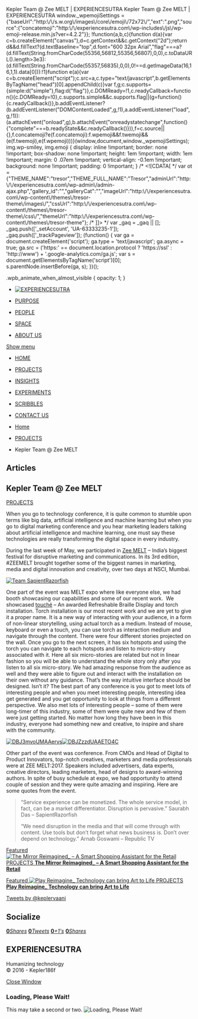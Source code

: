 Kepler Team @ Zee MELT | EXPERIENCESUTRA                         Kepler Team @ Zee MELT | EXPERIENCESUTRA     window.\_wpemojiSettings = {"baseUrl":"http:\\/\\/s.w.org\\/images\\/core\\/emoji\\/72x72\\/","ext":".png","source":{"concatemoji":"http:\\/\\/experiencesutra.com\\/wp-includes\\/js\\/wp-emoji-release.min.js?ver=4.2.2"}}; !function(a,b,c){function d(a){var c=b.createElement("canvas"),d=c.getContext&&c.getContext("2d");return d&&d.fillText?(d.textBaseline="top",d.font="600 32px Arial","flag"===a?(d.fillText(String.fromCharCode(55356,56812,55356,56807),0,0),c.toDataURL().length>3e3):(d.fillText(String.fromCharCode(55357,56835),0,0),0!==d.getImageData(16,16,1,1).data\[0\])):!1}function e(a){var c=b.createElement("script");c.src=a,c.type="text/javascript",b.getElementsByTagName("head")\[0\].appendChild(c)}var f,g;c.supports={simple:d("simple"),flag:d("flag")},c.DOMReady=!1,c.readyCallback=function(){c.DOMReady=!0},c.supports.simple&&c.supports.flag||(g=function(){c.readyCallback()},b.addEventListener?(b.addEventListener("DOMContentLoaded",g,!1),a.addEventListener("load",g,!1)):(a.attachEvent("onload",g),b.attachEvent("onreadystatechange",function(){"complete"===b.readyState&&c.readyCallback()})),f=c.source||{},f.concatemoji?e(f.concatemoji):f.wpemoji&&f.twemoji&&(e(f.twemoji),e(f.wpemoji)))}(window,document,window.\_wpemojiSettings);   img.wp-smiley, img.emoji { display: inline !important; border: none !important; box-shadow: none !important; height: 1em !important; width: 1em !important; margin: 0 .07em !important; vertical-align: -0.1em !important; background: none !important; padding: 0 !important; }                 /\* <!\[CDATA\[ \*/ var ot = {"THEME\_NAME":"tresor","THEME\_FULL\_NAME":"Tresor","adminUrl":"http:\\/\\/experiencesutra.com\\/wp-admin\\/admin-ajax.php","gallery\_id":"","galleryCat":"","imageUrl":"http:\\/\\/experiencesutra.com\\/wp-content\\/themes\\/tresor-theme\\/images\\/","cssUrl":"http:\\/\\/experiencesutra.com\\/wp-content\\/themes\\/tresor-theme\\/css\\/","themeUrl":"http:\\/\\/experiencesutra.com\\/wp-content\\/themes\\/tresor-theme"}; /\* \]\]> \*/             var \_gaq = \_gaq || \[\]; \_gaq.push(\['\_setAccount', 'UA-63333235-1'\]); \_gaq.push(\['\_trackPageview'\]); (function() { var ga = document.createElement('script'); ga.type = 'text/javascript'; ga.async = true; ga.src = ('https:' == document.location.protocol ? 'https://ssl' : 'http://www') + '.google-analytics.com/ga.js'; var s = document.getElementsByTagName('script')\[0\]; s.parentNode.insertBefore(ga, s); })();     

.wpb\_animate\_when\_almost\_visible { opacity: 1; }

*   [![EXPERIENCESUTRA](/wp-content/themes/tresor-theme/images/logo.png)](http://experiencesutra.com/)

*   [PURPOSE](http://experiencesutra.com/purpose/)
*   [PEOPLE](http://experiencesutra.com/people/)
*   [SPACE](http://experiencesutra.com/gallery/space/)
*   [ABOUT US](http://experiencesutra.com/about-us/)

 [Show menu](#dat-menu)

*   [HOME](http://experiencesutra.com/)
*   [PROJECTS](http://experiencesutra.com/category/projects/)
*   [INSIGHTS](http://experiencesutra.com/category/insights/)
*   [EXPERIMENTS](http://experiencesutra.com/category/experiments/)
*   [SCRIBBLES](http://experiencesutra.com/category/scribbles/)
*   [CONTACT US](http://experiencesutra.com/contact-us/)

*   [Home](http://experiencesutra.com)
*   [PROJECTS](http://experiencesutra.com/category/projects/)
*   Kepler Team @ Zee MELT

Articles
--------

Kepler Team @ Zee MELT
----------------------

[PROJECTS](http://experiencesutra.com/category/projects/)

When you go to technology conference, it is quite common to stumble upon terms like big data, artificial intelligence and machine learning but when you go to digital marketing conference and you hear marketing leaders talking about artificial intelligence and machine learning, one must say these technologies are really transforming the digital space in every industry.

During the last week of May, we participated in [Zee MELT](http://zeemelt.com/) – India’s biggest festival for disruptive marketing and communications. In its 3rd edition, #ZEEMELT brought together some of the biggest names in marketing, media and digital innovation and creativity, over two days at NSCI, Mumbai.

[![Team SapientRazorfish](http://experiencesutra.com/wp-content/uploads/2017/06/DBIam1sUwAE-sSp-1024x768.jpg)](http://experiencesutra.com/wp-content/uploads/2017/06/DBIam1sUwAE-sSp.jpg)

One part of the event was MELT expo where like everyone else, we had booth showcasing our capabilities and some of our recent work.  We showcased [touché](http://touche.world/) – An awarded Refreshable Braille Display and torch installation. Torch installation is our most recent work and we are yet to give it a proper name. It is a new way of interacting with your audience, in a form of non-linear storytelling, using actual torch as a medium. Instead of mouse, keyboard or even a touch, you can use torch as interaction medium and navigate through the content. There were four different stories projected on the wall. Once you go to the next screen, it has six hotspots and using the torch you can navigate to each hotspots and listen to micro-story associated with it. Here all six micro-stories are related but not in linear fashion so you will be able to understand the whole story only after you listen to all six micro-story. We had amazing response from the audience as well and they were able to figure out and interact with the installation on their own without any guidance. That’s the way intuitive interface should be designed. Isn’t it? The best part of any conference is you got to meet lots of interesting people and when you meet interesting people, interesting idea get generated and you get opportunity to look at things from a different perspective. We also met lots of interesting people – some of them were long-timer of this industry, some of them were quite new and few of them were just getting started. No matter how long they have been in this industry, everyone had something new and creative, to inspire and share with the community.

[![DBJ3mvoUMAAervs](http://experiencesutra.com/wp-content/uploads/2017/06/DBJ3mvoUMAAervs-300x225.jpg)](http://experiencesutra.com/wp-content/uploads/2017/06/DBJ3mvoUMAAervs.jpg)[![DBJZzzdUAAETO4C](http://experiencesutra.com/wp-content/uploads/2017/06/DBJZzzdUAAETO4C-300x225.jpg)](http://experiencesutra.com/wp-content/uploads/2017/06/DBJZzzdUAAETO4C.jpg)

Other part of the event was conference. From CMOs and Head of Digital to Product Innovators, top-notch creatives, marketers and media professionals were at ZEE MELT:2017. Speakers included advertisers, data experts, creative directors, leading marketers, head of designs to award-winning authors. In spite of busy schedule at expo, we had opportunity to attend couple of session and they were quite amazing and inspiring. Here are some quotes from the event.

> “Service experience can be monetized. The whole service model, in fact, can be a market differentiator. Disruption is pervasive.” Saurabh Das – SapientRazorfish
> 
> “We need disruption in the media and that will come through with content. Use tools but don’t forget what news business is. Don’t over depend on technology.” Arnab Goswami – Republic TV

[Featured ![The Mirror Reimagined_ – A Smart Shopping Assistant for the Retail](http://experiencesutra.com/wp-content/uploads/2018/05/Mirror_StoryBoard_02MAY181-397x310_c.jpg)   PROJECTS **The Mirror Reimagined\_ – A Smart Shopping Assistant for the Retail**](http://experiencesutra.com/projects/the-mirror-reimagined_-a-smart-shopping-assistant-for-the-retail/) 

[Featured ![Play Reimagine_ Technology can bring Art to Life](http://experiencesutra.com/wp-content/uploads/2018/05/1_xB_z9sAFVwMt2pf3hmYuNw-397x310_c.png)   PROJECTS **Play Reimagine\_ Technology can bring Art to Life**](http://experiencesutra.com/projects/play-reimagine_/) 

[Tweets by @keplervaani](https://twitter.com/twitterdev)

Socialize
---------

[**0**_Shares_](http://www.facebook.com/sharer/sharer.php?u=http://experiencesutra.com) [**0**_Tweets_](#) [**0**_+1's_](https://plus.google.com/share?url=http://experiencesutra.com) [**0**_Shares_](http://www.linkedin.com/shareArticle?mini=true&url=http://experiencesutra.com&title=EXPERIENCESUTRA+-+Humanizing+Technology)

EXPERIENCESUTRA
---------------

Humanizing technology  
© 2016 - Kepler186f

[Close Window](#)

### Loading, Please Wait!

This may take a second or two. ![Loading, Please Wait!](http://experiencesutra.com/wp-content/themes/tresor-theme/images/loading.gif "Loading, Please Wait!")